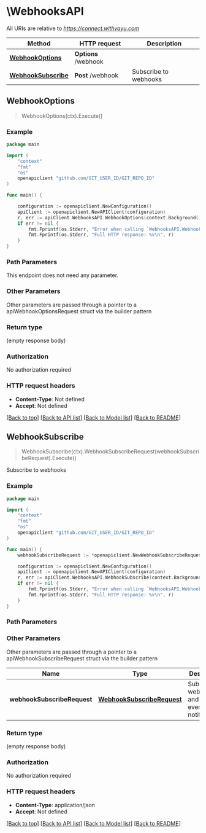 # \WebhooksAPI

All URIs are relative to *https://connect.withvayu.com*

Method | HTTP request | Description
------------- | ------------- | -------------
[**WebhookOptions**](WebhooksAPI.md#WebhookOptions) | **Options** /webhook | 
[**WebhookSubscribe**](WebhooksAPI.md#WebhookSubscribe) | **Post** /webhook | Subscribe to webhooks



## WebhookOptions

> WebhookOptions(ctx).Execute()



### Example

```go
package main

import (
	"context"
	"fmt"
	"os"
	openapiclient "github.com/GIT_USER_ID/GIT_REPO_ID"
)

func main() {

	configuration := openapiclient.NewConfiguration()
	apiClient := openapiclient.NewAPIClient(configuration)
	r, err := apiClient.WebhooksAPI.WebhookOptions(context.Background()).Execute()
	if err != nil {
		fmt.Fprintf(os.Stderr, "Error when calling `WebhooksAPI.WebhookOptions``: %v\n", err)
		fmt.Fprintf(os.Stderr, "Full HTTP response: %v\n", r)
	}
}
```

### Path Parameters

This endpoint does not need any parameter.

### Other Parameters

Other parameters are passed through a pointer to a apiWebhookOptionsRequest struct via the builder pattern


### Return type

 (empty response body)

### Authorization

No authorization required

### HTTP request headers

- **Content-Type**: Not defined
- **Accept**: Not defined

[[Back to top]](#) [[Back to API list]](../README.md#documentation-for-api-endpoints)
[[Back to Model list]](../README.md#documentation-for-models)
[[Back to README]](../README.md)


## WebhookSubscribe

> WebhookSubscribe(ctx).WebhookSubscribeRequest(webhookSubscribeRequest).Execute()

Subscribe to webhooks



### Example

```go
package main

import (
	"context"
	"fmt"
	"os"
	openapiclient "github.com/GIT_USER_ID/GIT_REPO_ID"
)

func main() {
	webhookSubscribeRequest := *openapiclient.NewWebhookSubscribeRequest("CallbackUrl_example", openapiclient.NotificationEventType("AnonymousCustomer")) // WebhookSubscribeRequest | Subscribe to webhooks and receive event notifications.

	configuration := openapiclient.NewConfiguration()
	apiClient := openapiclient.NewAPIClient(configuration)
	r, err := apiClient.WebhooksAPI.WebhookSubscribe(context.Background()).WebhookSubscribeRequest(webhookSubscribeRequest).Execute()
	if err != nil {
		fmt.Fprintf(os.Stderr, "Error when calling `WebhooksAPI.WebhookSubscribe``: %v\n", err)
		fmt.Fprintf(os.Stderr, "Full HTTP response: %v\n", r)
	}
}
```

### Path Parameters



### Other Parameters

Other parameters are passed through a pointer to a apiWebhookSubscribeRequest struct via the builder pattern


Name | Type | Description  | Notes
------------- | ------------- | ------------- | -------------
 **webhookSubscribeRequest** | [**WebhookSubscribeRequest**](WebhookSubscribeRequest.md) | Subscribe to webhooks and receive event notifications. | 

### Return type

 (empty response body)

### Authorization

No authorization required

### HTTP request headers

- **Content-Type**: application/json
- **Accept**: Not defined

[[Back to top]](#) [[Back to API list]](../README.md#documentation-for-api-endpoints)
[[Back to Model list]](../README.md#documentation-for-models)
[[Back to README]](../README.md)

